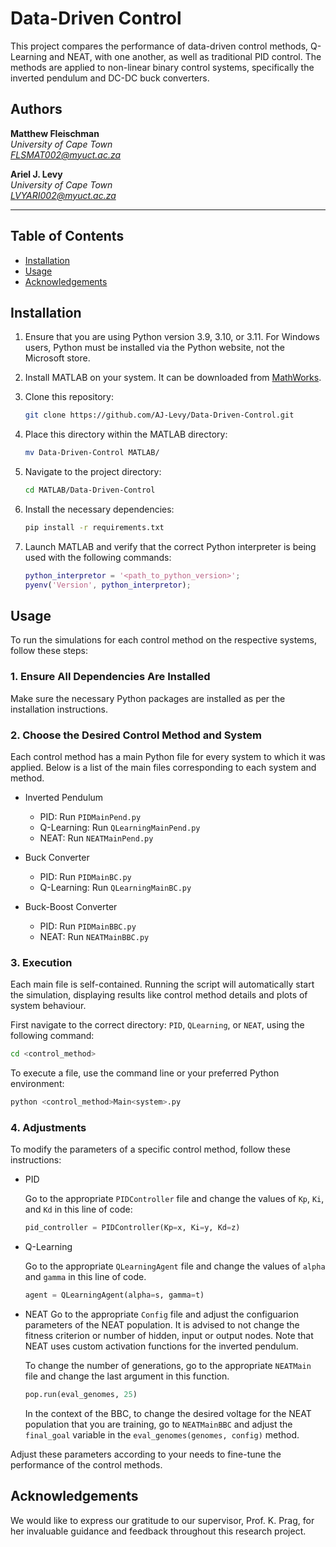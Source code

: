 # Data-Driven Control

This project compares the performance of data-driven control methods, Q-Learning and NEAT, with one another, as well as traditional PID control. The methods are applied to non-linear binary control systems, specifically the inverted pendulum and DC-DC buck converters.

## Authors
**Matthew Fleischman**<br>
*University of Cape Town* <br>
*FLSMAT002@myuct.ac.za* 
<br>

**Ariel J. Levy**<br>
*University of Cape Town* <br>
*LVYARI002@myuct.ac.za*
___

## Table of Contents
- [Installation](#installation)
- [Usage](#usage)
- [Acknowledgements](#acknowledgements)

## Installation

1. Ensure that you are using Python version 3.9, 3.10, or 3.11. For Windows users, Python must be installed via the Python website, not the Microsoft store.

2. Install MATLAB on your system. It can be downloaded from [MathWorks](https://www.mathworks.com/products/matlab.html).

3. Clone this repository:
    ```bash
   git clone https://github.com/AJ-Levy/Data-Driven-Control.git
    ```

4. Place this directory within the MATLAB directory:
   ```bash
   mv Data-Driven-Control MATLAB/
   ```
   
5. Navigate to the project directory:
    ```bash
    cd MATLAB/Data-Driven-Control
    ```
    
6. Install the necessary dependencies:
    ```bash
    pip install -r requirements.txt
    ```

7. Launch MATLAB and verify that the correct Python interpreter is being used with the following commands:
    ```MATLAB
    python_interpretor = '<path_to_python_version>';
    pyenv('Version', python_interpretor);
    ```
    
## Usage

To run the simulations for each control method on the respective systems, follow these steps:

### 1. Ensure All Dependencies Are Installed
Make sure the necessary Python packages are installed as per the installation instructions.

### 2. Choose the Desired Control Method and System
Each control method has a main Python file for every system to which it was applied. Below is a list of the main files corresponding to each system and method. 

 - Inverted Pendulum

    - PID: Run `PIDMainPend.py`
    - Q-Learning: Run `QLearningMainPend.py`
    - NEAT: Run `NEATMainPend.py` 

- Buck Converter

    - PID: Run `PIDMainBC.py`
    - Q-Learning: Run `QLearningMainBC.py`

- Buck-Boost Converter

    - PID: Run `PIDMainBBC.py`
    - NEAT: Run `NEATMainBBC.py`

### 3. Execution
Each main file is self-contained. Running the script will automatically start the simulation, displaying results like control method details and plots of system behaviour. 

First navigate to the correct directory: `PID`, `QLearning`, or `NEAT`, using the following command:
```bash
cd <control_method>
```

To execute a file, use the command line or your preferred Python environment:
```bash
python <control_method>Main<system>.py
```

### 4. Adjustments

To modify the parameters of a specific control method, follow these instructions:

- PID

    Go to the appropriate `PIDController` file and change the values of `Kp`, `Ki`, and `Kd` in this line of code:
    ```python
    pid_controller = PIDController(Kp=x, Ki=y, Kd=z)
    ```

- Q-Learning

    Go to the appropriate `QLearningAgent` file and change the values of `alpha` and `gamma` in this line of code.
    ```python
    agent = QLearningAgent(alpha=s, gamma=t) 
    ```

- NEAT
    Go to the appropriate `Config` file and adjust the configuarion parameters of the NEAT population. It is advised to not          change the fitness criterion or number of hidden, input or output nodes. Note that NEAT uses custom activation functions for     the inverted pendulum.

    To change the number of generations, go to the appropriate `NEATMain` file and change the last argument in this function.
    ```python
    pop.run(eval_genomes, 25)
    ```

    In the context of the BBC, to change the desired voltage for the NEAT population that you are training, go to 
    `NEATMainBBC` and adjust the `final_goal` variable in the `eval_genomes(genomes, config)` method. 

Adjust these parameters according to your needs to fine-tune the performance of the control methods.

## Acknowledgements

We would like to express our gratitude to our supervisor, Prof. K. Prag, for her invaluable guidance and feedback throughout this research project.

  
